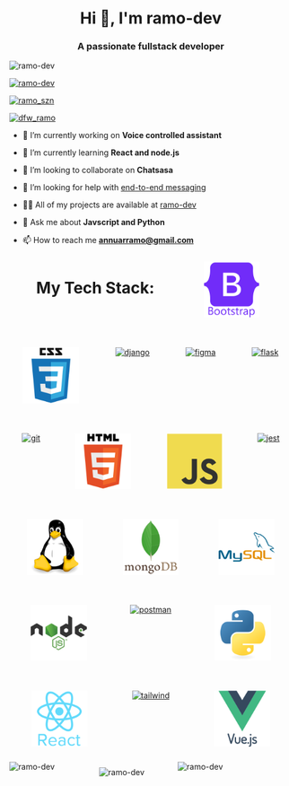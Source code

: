 <h1 align="center">Hi 👋, I'm ramo-dev</h1>
<h3 align="center">A passionate fullstack developer</h3>

<p align="left"> <img src="https://komarev.com/ghpvc/?username=ramo-dev&label=Profile%20views&color=0e75b6&style=flat" alt="ramo-dev" /> </p>

<p align="left"> <a href="https://github.com/ryo-ma/github-profile-trophy"><img src="https://github-profile-trophy.vercel.app/?username=ramo-dev&theme=darkhub" alt="ramo-dev" /></a> </p>


<p align="left"> <a href="https://twitter.com/ramo_szn" target="blank"><img src="https://img.shields.io/twitter/follow/ramo_szn?color=1DA1F2&label=Follow%20@ramo_szn&logo=twitter&style=for-the-badge" alt="ramo_szn" /></a> </p>




<p align="left"> <a href="https://instagram.com/dfw_ramo" target="blank"><img src="https://img.shields.io/badge/follow-dfw_ramo-E4405F?style=for-the-badge&logo=instagram" alt="dfw_ramo" /></a> </p>


- 🔭 I’m currently working on **Voice controlled assistant**

- 🌱 I’m currently learning **React and node.js**

- 👯 I’m looking to collaborate on **Chatsasa**

- 🤝 I’m looking for help with [end-to-end messaging](bit.ly/Bloggit_me)

- 👨‍💻 All of my projects are available at [ramo-dev](https://www.github.com/ramo-dev)

- 💬 Ask me about **Javscript and Python**

- 📫 How to reach me **annuarramo@gmail.com**

<div class="languages"style="display: flex; flex-wrap: wrap; justify-content: space-evenly; gap:30px;">
  <h1>My Tech Stack:</h1>
  <a href="https://getbootstrap.com" target="_blank" rel="noreferrer">
    <img src="https://raw.githubusercontent.com/devicons/devicon/master/icons/bootstrap/bootstrap-plain-wordmark.svg" alt="bootstrap" width="100" height="100"
      style="margin:10px"/>
  </a>

  <a href="https://www.w3schools.com/css/" target="_blank" rel="noreferrer">
    <img src="https://raw.githubusercontent.com/devicons/devicon/master/icons/css3/css3-original-wordmark.svg" alt="css3" width="100" height="100"
      style="margin:10px"/>
  </a>

  <a href="https://www.djangoproject.com/" target="_blank" rel="noreferrer">
    <img src="https://cdn.worldvectorlogo.com/logos/django.svg" alt="django" width="100" height="100"
      style="margin:10px"/>
  </a>

  <a href="https://www.figma.com/" target="_blank" rel="noreferrer">
    <img src="https://www.vectorlogo.zone/logos/figma/figma-icon.svg" alt="figma" width="100" height="100"
      style="margin:10px"/>
  </a>

  <a href="https://flask.palletsprojects.com/" target="_blank" rel="noreferrer">
    <img src="https://www.vectorlogo.zone/logos/pocoo_flask/pocoo_flask-icon.svg" alt="flask" width="100" height="100"
      style="margin:10px"/>
  </a>

  <a href="https://git-scm.com/" target="_blank" rel="noreferrer">
    <img src="https://www.vectorlogo.zone/logos/git-scm/git-scm-icon.svg" alt="git" width="100" height="100"
      style="margin:10px"/>
  </a>
  <a href="https://www.w3.org/html/" target="_blank" rel="noreferrer">
    <img src="https://raw.githubusercontent.com/devicons/devicon/master/icons/html5/html5-original-wordmark.svg" alt="html5" width="100" height="100"
      style="margin:10px"/>
  </a>
  <a href="https://developer.mozilla.org/en-US/docs/Web/JavaScript" target="_blank" rel="noreferrer">
    <img src="https://raw.githubusercontent.com/devicons/devicon/master/icons/javascript/javascript-original.svg" alt="javascript" width="100" height="100"
      style="margin:10px"/>
  </a>
  <a href="https://jestjs.io" target="_blank" rel="noreferrer">
    <img src="https://www.vectorlogo.zone/logos/jestjsio/jestjsio-icon.svg" alt="jest" width="100" height="100"
      style="margin:10px"/>
  </a>
  <a href="https://www.linux.org/" target="_blank" rel="noreferrer">
    <img src="https://raw.githubusercontent.com/devicons/devicon/master/icons/linux/linux-original.svg" alt="linux" width="100" height="100"
      style="margin:10px"/>
  </a>
  <a href="https://www.mongodb.com/" target="_blank" rel="noreferrer">
    <img src="https://raw.githubusercontent.com/devicons/devicon/master/icons/mongodb/mongodb-original-wordmark.svg" alt="mongodb" width="100" height="100"
      style="margin:10px"/>
  </a>
  <a href="https://www.mysql.com/" target="_blank" rel="noreferrer">
    <img src="https://raw.githubusercontent.com/devicons/devicon/master/icons/mysql/mysql-original-wordmark.svg" alt="mysql" width="100" height="100" style="margin:10px"/>
  </a>
  <a href="https://nodejs.org" target="_blank" rel="noreferrer">
    <img src="https://raw.githubusercontent.com/devicons/devicon/master/icons/nodejs/nodejs-original-wordmark.svg" alt="nodejs" width="100" height="100"
      style="margin:10px"/>
  </a>
  <a href="https://postman.com" target="_blank" rel="noreferrer">
    <img src="https://www.vectorlogo.zone/logos/getpostman/getpostman-icon.svg" alt="postman" width="100" height="100"
      style="margin:10px"/>
  </a>
  <a href="https://www.python.org" target="_blank" rel="noreferrer">
    <img src="https://raw.githubusercontent.com/devicons/devicon/master/icons/python/python-original.svg" alt="python" width="100" height="100"
      style="margin:10px"/>
  </a>
  <a href="https://reactjs.org/" target="_blank" rel="noreferrer">
    <img src="https://raw.githubusercontent.com/devicons/devicon/master/icons/react/react-original-wordmark.svg" alt="react" width="100" height="100"
      style="margin:10px"/>
  </a>
  </a>
  <a href="https://tailwindcss.com/" target="_blank" rel="noreferrer">
    <img src="https://www.vectorlogo.zone/logos/tailwindcss/tailwindcss-icon.svg" alt="tailwind" width="100" height="100"
      style="margin:10px"/>
  </a>
  <a href="https://vuejs.org/" target="_blank" rel="noreferrer">
    <img src="https://raw.githubusercontent.com/devicons/devicon/master/icons/vuejs/vuejs-original-wordmark.svg" alt="vuejs" width="100" height="100"
      style="margin:10px"/>
  </a>

</div>

<div style="display:flex;flex-flow:row">
<p style="width:150px;">
  <img align="left" src="https://github-readme-stats.vercel.app/api/top-langs?username=ramo-dev&show_icons=true&locale=en&layout=compact&theme=radical" alt="ramo-dev" 
    />
</p>

<p style="width:150px;">
  <img align="center" src="https://github-readme-stats.vercel.app/api?username=ramo-dev&show_icons=true&locale=en&theme=radical" alt="ramo-dev" 
    style="margin:10px"/>
</p>

<p style="width:150px;">
  <img src="https://github-readme-streak-stats.herokuapp.com/?user=ramo-dev&theme=dark" alt="ramo-dev" />
</p>
</div>

